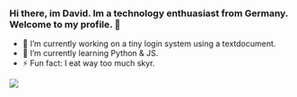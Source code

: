 ### Hi there, im David. Im a technology enthuasiast from Germany. Welcome to my profile. 👋
- 🔭 I’m currently working on a tiny login system using a textdocument.
- 🌱 I’m currently learning Python & JS.
- ⚡ Fun fact: I eat way too much skyr.
<img align="center" src="https://github-readme-stats.vercel.app/api/pin/?username=dgabelx&repo=FlutterExampleApps&theme=light">


